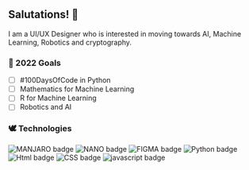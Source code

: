 ## Salutations! 👋

I am a UI/UX Designer who is interested in moving towards AI, Machine Learning, Robotics and cryptography.

### 🌱 2022 Goals
- [ ] #100DaysOfCode in Python
- [ ] Mathematics for Machine Learning
- [ ] R for Machine Learning
- [ ] Robotics and AI

### 🕊 Technologies
![MANJARO badge](https://img.shields.io/badge/OS-MANJARO-028090?style=flat&logo=MANJARO&labelColor=00001F&logoColor=FFFFFF) ![NANO badge](https://img.shields.io/badge/NANO-028090?style=flat&logo=NANO&labelColor=00001F&logoColor=FFFFFF) ![FIGMA badge](https://img.shields.io/badge/FIGMA-028090?style=flat&logo=figma&labelColor=00001F&logoColor=FFFFFF) ![Python badge](https://img.shields.io/badge/PYTHON-028090?style=flat&logo=Python&labelColor=00001F&logoColor=FFFFFF) ![Html badge](https://img.shields.io/badge/HTML5-028090?style=flat&logo=HTML5&labelColor=00001F&logoColor=FFFFFF) ![CSS badge](https://img.shields.io/badge/CSS3-028090?style=flat&logo=CSS3&labelColor=00001F&logoColor=FFFFFF) ![javascript badge](https://img.shields.io/badge/JAVASCRIPT-028090?style=flat&logo=javascript&labelColor=00001F&logoColor=FFFFFF)
